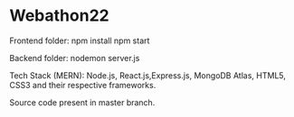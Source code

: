 # Webathon22
Frontend folder: npm install
npm start

Backend folder: nodemon server.js

Tech Stack (MERN): Node.js, React.js,Express.js, MongoDB Atlas, HTML5, CSS3 and their respective frameworks.

Source code present in master branch.
